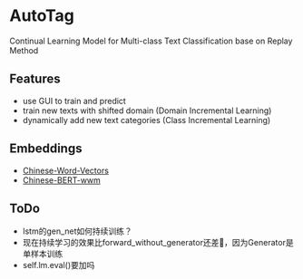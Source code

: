 # AutoTag

Continual Learning Model for Multi-class Text Classification base on Replay Method

## Features

- use GUI to train and predict
- train new texts with shifted domain (Domain Incremental Learning)
- dynamically add new text categories (Class Incremental Learning)

## Embeddings

- [Chinese-Word-Vectors](https://github.com/Embedding/Chinese-Word-Vectors)
- [Chinese-BERT-wwm](https://github.com/ymcui/Chinese-BERT-wwm)

## ToDo

- lstm的gen_net如何持续训练？
- 现在持续学习的效果比forward_without_generator还差🤡，因为Generator是单样本训练
- self.lm.eval()要加吗
